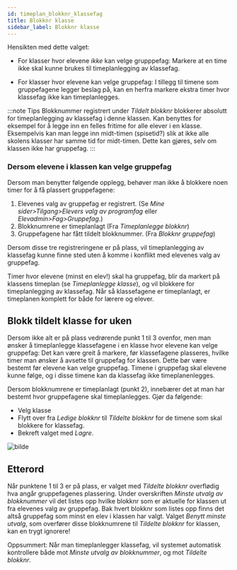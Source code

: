 ```yaml
---
id: timeplan_blokknr_klassefag
title: Blokknr klasse
sidebar_label: Blokknr klasse
---
```


Hensikten med dette valget:

- For klasser hvor elevene _ikke_ kan velge grupppefag: Markere at en time ikke skal kunne brukes til timeplanlegging av  klassefag.

- For klasser hvor elevene kan velge gruppefag: I tillegg til timene som gruppefagene legger beslag på, kan en herfra markere ekstra timer hvor klassefag ikke kan timeplanlegges. 

:::note Tips 
Blokknummer registrert under _Tildelt blokknr_ blokkerer absolutt for timeplanlegging av klassefag i denne klassen. Kan benyttes for eksempel for å legge inn en felles fritime for alle elever i en klasse. Eksempelvis kan man legge inn midt-timen (spisetid?) slik at ikke alle skolens klasser har samme tid for midt-timen. Dette kan gjøres, selv om klassen ikke har gruppefag. 
:::

### Dersom elevene i klassen kan velge gruppefag

Dersom man benytter følgende opplegg, behøver man ikke å blokkere noen timer for å få plassert gruppefagene:

1. Elevenes valg av gruppefag er registrert. (Se _Mine sider>Tilgang>Elevers valg av programfag_ eller _Elevadmin>Fag>Gruppefag_.)
2. Blokknumrene er timeplanlagt (Fra _Timeplanlegge blokknr_)
3. Gruppefagene har fått tildelt blokknummer. (Fra _Blokknr gruppefag_)

Dersom disse tre registreringene er på plass, vil timeplanlegging av klassefag kunne finne sted uten å komme i konflikt med elevenes valg av gruppefag.

Timer hvor elevene (minst en elev!) skal ha gruppefag, blir da markert på klassens timeplan (se _Timeplanlegge klasse_), og vil blokkere for timeplanlegging av  klassefag. Når så klassefagene er timeplanlagt, er timeplanen komplett for både for lærere og elever.

## Blokk tildelt klasse for uken
Dersom ikke alt er på plass vedrørende punkt 1 til 3 ovenfor, men man ønsker å timeplanlegge klassefagene i en klasse hvor elevene kan velge gruppefag:
Det kan være greit å markere, før klassefagene plasseres, hvilke timer man ønsker å avsette til gruppefag for klassen. Dette bør være bestemt før elevene kan velge gruppefag. Timene i gruppefag skal elevene kunne følge, og i disse timene kan da klassefag ikke timeplanenlegges.

Dersom blokknumrene er timeplanlagt (punkt 2), innebærer det at man har bestemt hvor gruppefagene skal timeplanlegges. Gjør da følgende:
- Velg klasse
- Flytt over fra _Ledige blokknr_ til _Tildelte blokknr_ for de timene som skal blokkere for klassefag.
- Bekreft valget med _Lagre_.

![bilde](https://user-images.githubusercontent.com/80097133/160382311-6be42fbd-36e2-4a03-902e-99678c959ae5.png)

## Etterord
Når punktene 1 til 3 er på plass, er valget med _Tildelte blokknr_ overflødig hva angår gruppefagenes plassering. Under overskriften _Minste utvalg av blokknummer_ vil det listes opp hvilke blokknr som er aktuelle for klassen ut fra elevenes valg av gruppefag. Bak hvert blokknr som listes opp finns det altså gruppefag som minst en elev i klassen har valgt. 
Valget _Benytt minste utvalg_, som overfører disse blokknumrene til _Tildelte blokknr_ for klassen, kan en trygt ignorere! 

Oppsummert: Når man timeplanlegger klassefag, vil systemet automatisk kontrollere både mot  _Minste utvalg av blokknummer_, og mot _Tildelte blokknr_.
